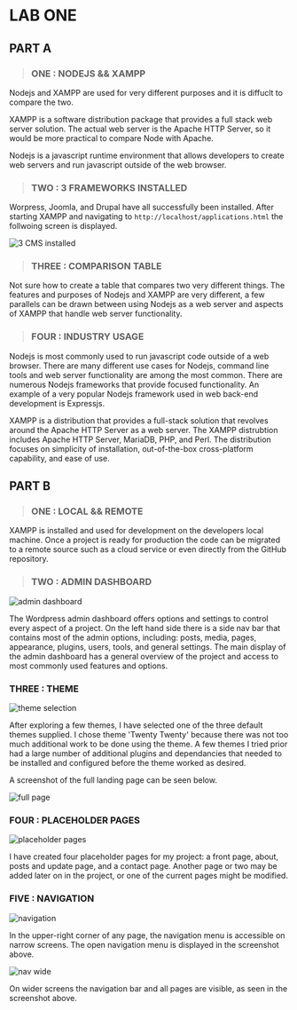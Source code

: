 # LAB ONE

## PART A

> ### ONE : NODEJS && XAMPP

Nodejs and XAMPP are used for very different purposes and it is diffuclt to compare the two.

XAMPP is a software distribution package that provides a full stack web server solution. The actual web server is the Apache HTTP Server, so it would be more practical to compare Node with Apache.

Nodejs is a javascript runtime environment that allows developers to create web servers and run javascript outside of the web browser.

> ### TWO : 3 FRAMEWORKS INSTALLED

Worpress, Joomla, and Drupal have all successfully been installed. After starting XAMPP and navigating to ```http://localhost/applications.html``` the follwoing screen is displayed.

![3 CMS installed](./assets/a2-3installed.png)

> ### THREE : COMPARISON TABLE

Not sure how to create a table that compares two very different things. The features and purposes of Nodejs and XAMPP are very different, a few parallels can be drawn between using Nodejs as a web server and aspects of XAMPP that handle web server functionality. 

> ### FOUR : INDUSTRY USAGE

Nodejs is most commonly used to run javascript code outside of a web browser. There are many different use cases for Nodejs, command line tools and web server functionality are among the most common. There are numerous Nodejs frameworks that provide focused functionality. An example of a very popular Nodejs framework used in web back-end development is Expressjs.

XAMPP is a distribution that provides a full-stack solution that revolves around the Apache HTTP Server as a web server. The XAMPP distrubtion includes Apache HTTP Server, MariaDB, PHP, and Perl. The distribution focuses on simplicity of installation, out-of-the-box cross-platform capability, and ease of use.

## PART B

> ### ONE : LOCAL && REMOTE 

XAMPP is installed and used for development on the developers local machine. Once a project is ready for production the code can be migrated to a remote source such as a cloud service or even directly from the GitHub repository.

> ### TWO :  ADMIN DASHBOARD

![admin dashboard](./assets/adminDash.png)

The Wordpress admin dashboard offers options and settings to control every aspect of a project. On the left hand side there is a side nav bar that contains most of the admin options, including: posts, media, pages, appearance, plugins, users, tools, and general settings. The main display of the admin dashboard has a general overview of the project and access to most commonly used features and options.

### THREE : THEME

![theme selection](./assets/theme00.png)

After exploring a few themes, I have selected one of the three default themes supplied. I chose theme 'Twenty Twenty' because there was not too much additional work to be done using the theme. A few themes I tried prior had a large number of additional plugins and dependancies that needed to be installed and configured before the theme worked as desired.

A screenshot of the full landing page can be seen below.

![full page](./assets/fullHome.png)

### FOUR : PLACEHOLDER PAGES

![placeholder pages](./assets/placeholder.png)

I have created four placeholder pages for my project: a front page, about, posts and update page, and a contact page. Another page or two may be added later on in the project, or one of the current pages might be modified.

### FIVE : NAVIGATION

![navigation](./assets/nav.png)

In the upper-right corner of any page, the navigation menu is accessible on narrow screens. The open navigation menu is displayed in the screenshot above. 

![nav wide](./assets/homeWide.png)

On wider screens the navigation bar and all pages are visible, as seen in the screenshot above.